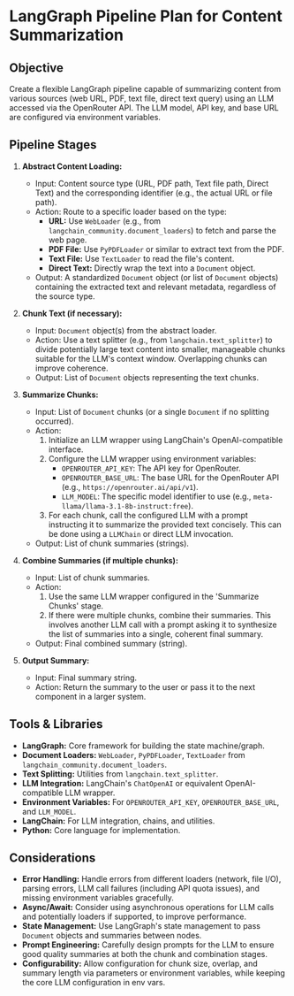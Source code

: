 # LangGraph Pipeline Plan for Content Summarization

## Objective
Create a flexible LangGraph pipeline capable of summarizing content from various sources (web URL, PDF, text file, direct text query) using an LLM accessed via the OpenRouter API. The LLM model, API key, and base URL are configured via environment variables.

## Pipeline Stages

1.  **Abstract Content Loading:**
    *   Input: Content source type (URL, PDF path, Text file path, Direct Text) and the corresponding identifier (e.g., the actual URL or file path).
    *   Action: Route to a specific loader based on the type:
        *   **URL:** Use `WebLoader` (e.g., from `langchain_community.document_loaders`) to fetch and parse the web page.
        *   **PDF File:** Use `PyPDFLoader` or similar to extract text from the PDF.
        *   **Text File:** Use `TextLoader` to read the file's content.
        *   **Direct Text:** Directly wrap the text into a `Document` object.
    *   Output: A standardized `Document` object (or list of `Document` objects) containing the extracted text and relevant metadata, regardless of the source type.

2.  **Chunk Text (if necessary):**
    *   Input: `Document` object(s) from the abstract loader.
    *   Action: Use a text splitter (e.g., from `langchain.text_splitter`) to divide potentially large text content into smaller, manageable chunks suitable for the LLM's context window. Overlapping chunks can improve coherence.
    *   Output: List of `Document` objects representing the text chunks.

3.  **Summarize Chunks:**
    *   Input: List of `Document` chunks (or a single `Document` if no splitting occurred).
    *   Action:
        1.  Initialize an LLM wrapper using LangChain's OpenAI-compatible interface.
        2.  Configure the LLM wrapper using environment variables:
            *   `OPENROUTER_API_KEY`: The API key for OpenRouter.
            *   `OPENROUTER_BASE_URL`: The base URL for the OpenRouter API (e.g., `https://openrouter.ai/api/v1`).
            *   `LLM_MODEL`: The specific model identifier to use (e.g., `meta-llama/llama-3.1-8b-instruct:free`).
        3.  For each chunk, call the configured LLM with a prompt instructing it to summarize the provided text concisely. This can be done using a `LLMChain` or direct LLM invocation.
    *   Output: List of chunk summaries (strings).

4.  **Combine Summaries (if multiple chunks):**
    *   Input: List of chunk summaries.
    *   Action:
        1.  Use the same LLM wrapper configured in the 'Summarize Chunks' stage.
        2.  If there were multiple chunks, combine their summaries. This involves another LLM call with a prompt asking it to synthesize the list of summaries into a single, coherent final summary.
    *   Output: Final combined summary (string).

5.  **Output Summary:**
    *   Input: Final summary string.
    *   Action: Return the summary to the user or pass it to the next component in a larger system.

## Tools & Libraries

*   **LangGraph:** Core framework for building the state machine/graph.
*   **Document Loaders:** `WebLoader`, `PyPDFLoader`, `TextLoader` from `langchain_community.document_loaders`.
*   **Text Splitting:** Utilities from `langchain.text_splitter`.
*   **LLM Integration:** LangChain's `ChatOpenAI` or equivalent OpenAI-compatible LLM wrapper.
*   **Environment Variables:** For `OPENROUTER_API_KEY`, `OPENROUTER_BASE_URL`, and `LLM_MODEL`.
*   **LangChain:** For LLM integration, chains, and utilities.
*   **Python:** Core language for implementation.

## Considerations

*   **Error Handling:** Handle errors from different loaders (network, file I/O), parsing errors, LLM call failures (including API quota issues), and missing environment variables gracefully.
*   **Async/Await:** Consider using asynchronous operations for LLM calls and potentially loaders if supported, to improve performance.
*   **State Management:** Use LangGraph's state management to pass `Document` objects and summaries between nodes.
*   **Prompt Engineering:** Carefully design prompts for the LLM to ensure good quality summaries at both the chunk and combination stages.
*   **Configurability:** Allow configuration for chunk size, overlap, and summary length via parameters or environment variables, while keeping the core LLM configuration in env vars.